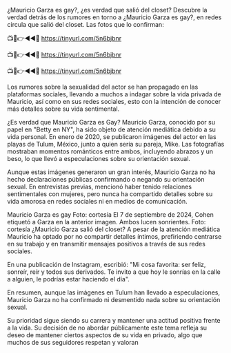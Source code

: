 ¿Mauricio Garza es gay?, ¿es verdad que salió del closet?
Descubre la verdad detrás de los rumores en torno a ¿Mauricio Garza es gay?, en redes circula que salió del closet. Las fotos que lo confirman:


📺📱👉◄◄🔴  https://tinyurl.com/5n6bjbnr

📺📱👉◄◄🔴  https://tinyurl.com/5n6bjbnr

📺📱👉◄◄🔴  https://tinyurl.com/5n6bjbnr



Los rumores sobre la sexualidad del actor se han propagado en las plataformas sociales, llevando a muchos a indagar sobre la vida privada de Mauricio, así como en sus redes sociales, esto con la intención de conocer más detalles sobre su vida sentimental.

¿Es verdad que Mauricio Garza es Gay?
Mauricio Garza, conocido por su papel en "Betty en NY", ha sido objeto de atención mediática debido a su vida personal. En enero de 2020, se publicaron imágenes del actor en las playas de Tulum, México, junto a quien sería su pareja, Mike. Las fotografías mostraban momentos románticos entre ambos, incluyendo abrazos y un beso, lo que llevó a especulaciones sobre su orientación sexual.

Aunque estas imágenes generaron un gran interés, Mauricio Garza no ha hecho declaraciones públicas confirmando o negando su orientación sexual. En entrevistas previas, mencionó haber tenido relaciones sentimentales con mujeres, pero nunca ha compartido detalles sobre su vida amorosa en redes sociales ni en medios de comunicación.

Mauricio Garza es gay Foto: cortesía
El 7 de septiembre de 2024, Cohen etiquetó a Garza en la anterior imagen. Ambos lucen sonrientes. Foto: cortesía
¿Mauricio Garza salió del closet?
A pesar de la atención mediática Mauricio ha optado por no compartir detalles íntimos, prefiriendo centrarse en su trabajo y en transmitir mensajes positivos a través de sus redes sociales.

En una publicación de Instagram, escribió: "Mi cosa favorita: ser feliz, sonreír, reír y todos sus derivados. Te invito a que hoy le sonrías en la calle a alguien, le podrías estar haciendo el día".


En resumen, aunque las imágenes en Tulum han llevado a especulaciones, Mauricio Garza no ha confirmado ni desmentido nada sobre su orientación sexual.

Su prioridad sigue siendo su carrera y mantener una actitud positiva frente a la vida. Su decisión de no abordar públicamente este tema refleja su deseo de mantener ciertos aspectos de su vida en privado, algo que muchos de sus seguidores respetan y valoran
